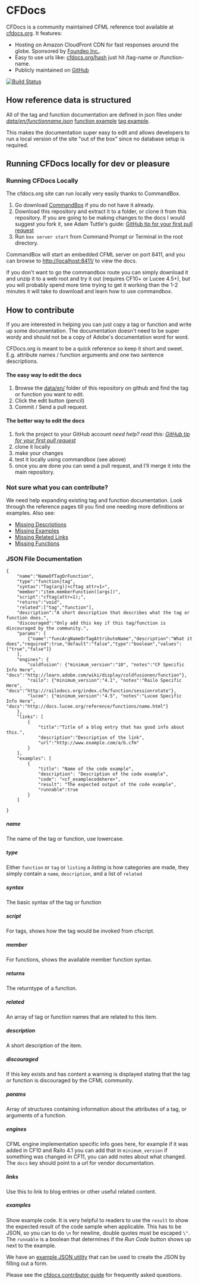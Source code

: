 # CFDocs

CFDocs is a community maintained CFML reference tool available at [cfdocs.org](http://cfdocs.org). It features:
* Hosting on Amazon CloudFront CDN for fast responses around the globe. Sponsored by [Foundeo Inc.](http://foundeo.com).
* Easy to use urls like: [cfdocs.org/hash](http:cfdocs.org/hash) just hit /tag-name or /function-name.
* Publicly maintained on [GitHub](http://github.com/foundeo/cfdocs)

[![Build Status](https://travis-ci.org/foundeo/cfdocs.svg?branch=master)](https://travis-ci.org/foundeo/cfdocs)


## How reference data is structured

All of the tag and function documentation are defined in json files under [*data/en/functionname.json*](https://github.com/foundeo/cfdocs/tree/master/data/en)  [function example](https://github.com/foundeo/cfdocs/blob/master/data/en/sessioninvalidate.json) [tag example](https://github.com/foundeo/cfdocs/blob/master/data/en/cfhtmltopdf.json).

This makes the documentation super easy to edit and allows developers to run a local version of the site "out of the box" since no database setup is required.

## Running CFDocs locally for dev or pleasure


### Running CFDocs Locally

The cfdocs.org site can run locally very easily thanks to CommandBox.

1. Go download [CommandBox](https://www.ortussolutions.com/products/commandbox) if you do not have it already.
2. Download this repository and extract it to a folder, or clone it from this repository. If you are going to be making changes to the docs I would suggest you fork it, see Adam Tuttle's guide: [GitHub tip for your first pull request](http://fusiongrokker.com/post/github-tip-for-your-first-pull-request)
3. Run `box server start` from Command Prompt or Terminal in the root directory.

CommandBox will start an embedded CFML server on port 8411, and you can browse to [http://localhost:8411/](http://localhost:8411/) to view the docs.

If you don't want to go the commandbox route you can simply download it and unzip it to a web root and try it out (requires CF10+ or Lucee 4.5+), but you will probably spend more time trying to get it working than the 1-2 minutes it will take to download and learn how to use commandbox.

## How to contribute

If you are interested in helping you can just copy a tag or function and write up some documentation. The documentation doesn't need to be super wordy and should not be a copy of Adobe's documentation word for word.

CFDocs.org is meant to be a quick reference so keep it short and sweet. E.g. attribute names / function arguments and one two sentence descriptions.

#### The easy way to edit the docs

1. Browse the [data/en/](https://github.com/foundeo/cfdocs/tree/master/data/en) folder of this repository on github and find the tag or function you want to edit.
2. Click the edit button (pencil)
3. Commit / Send a pull request.

#### The better way to edit the docs

1. fork the project to your GitHub account *need help? read this: [GitHub tip for your first pull request](http://fusiongrokker.com/post/github-tip-for-your-first-pull-request)*
2. clone it locally
3. make your changes
4. test it locally using commandbox (see above)
4. once you are done you can send a pull request, and I'll merge it into the main repository.

### Not sure what you can contribute?

We need help expanding existing tag and function documentation. Look through the reference pages till you find one needing more definitions or examples. Also see:

* [Missing Descriptions](http://cfdocs.org/reports/missing-descriptions.cfm)
* [Missing Examples](http://cfdocs.org/reports/missing-examples.cfm)
* [Missing Related Links](http://cfdocs.org/reports/missing-related.cfm)
* [Missing Functions](http://cfdocs.org/reports/todo.cfm)

### JSON File Documentation

    {
    	"name":"NameOfTagOrFunction",
    	"type":"function|tag",
    	"syntax":"Tag(arg)|<cftag attr=1>",
        "member":"item.memberFunction([args])",
        "script":"cftag(attr=1);",
    	"returns":"void",
    	"related":["tag","function"],
    	"description":"A short description that describes what the tag or function does.",
        "discouraged":"Only add this key if this tag/function is discouraged by the community.",
    	"params": [
            {"name":"funcArgNameOrTagAttributeName","description":"What it does","required":true,"default":"false","type":"boolean","values":["true","false"]}
    	],
    	"engines": {
    		"coldfusion": {"minimum_version":"10", "notes":"CF Specific Info Here", "docs":"http://learn.adobe.com/wiki/display/coldfusionen/function"},
    		"railo": {"minimum_version":"4.1", "notes":"Railo Specific Here", "docs":"http://railodocs.org/index.cfm/function/sessionrotate"},
            "lucee": {"minimum_version":"4.5", "notes":"Lucee Specific Info Here", "docs":"http://docs.lucee.org/reference/functions/name.html"}
    	},
    	"links": [
    		{
    			"title":"Title of a blog entry that has good info about this.",
    			"description":"Description of the link",
    			"url":"http://www.example.com/a/b.cfm"
    		}
    	],
        "examples": [
            {
    			"title": "Name of the code example",
    			"description": "Description of the code example",
    			"code": "<cf_examplecodehere>",
    			"result": "The expected output of the code example",
                "runnable":true
            }
        ]

    }


##### name

The name of the tag or function, use lowercase.

##### type

Either `function` or `tag` or `listing` a *listing* is how categories are made, they simply contain a `name`, `description`, and a list of `related`

##### syntax

The basic syntax of the tag or function

##### script

For tags, shows how the tag would be invoked from cfscript.

##### member

For functions, shows the available member function syntax.

##### returns

The returntype of a function.

##### related

An array of tag or function names that are related to this item.

##### description

A short description of the item.

##### discouraged

If this key exists and has content a warning is displayed stating that the tag or function is discouraged by the CFML community.

##### params

Array of structures containing information about the attributes of a tag, or arguments of a function.

##### engines

CFML engine implementation specific info goes here, for example if it was added in CF10 and Railo 4.1 you can add that in `minimum_version` if something was changed in CF11, you can add notes about what changed. The `docs` key should point to a url for vendor documentation.

##### links

Use this to link to blog entries or other useful related content.

##### examples

Show example code. It is very helpful to readers to use the `result` to show the expected result of the code sample when applicable. This has to be JSON, so  you can to do `\n` for newline, double quotes must be escaped `\"`. The `runnable` is a boolean that determines if the _Run Code_ button shows up next to the example.

We have an [example JSON utility](http://cfdocs.org/utilities/json/) that can be used to create the JSON by filling out a form.

Please see the [cfdocs contributor guide](CONTRIBUTING.md) for frequently asked questions.
